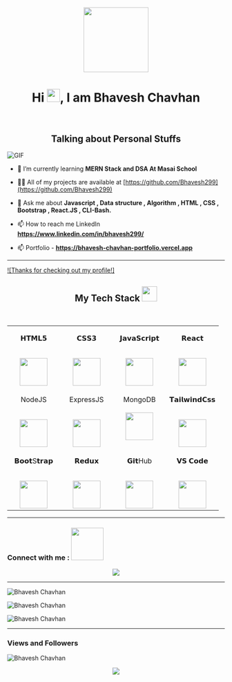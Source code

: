 

<h1 align="center"> <img src="https://achintya-portfolio.vercel.app/plane.gif" width="150" ></h1>
<h1 align="center"> Hi <img src="https://raw.githubusercontent.com/MartinHeinz/MartinHeinz/master/wave.gif" width="30px">, I am Bhavesh Chavhan</h1>

</br>
</hr>

<h2 align="center">Talking about Personal Stuffs</h2>
<img align="center" alt="GIF" src="https://media.giphy.com/media/836HiJc7pgzy8iNXCn/giphy.gif" />

</br>

- 🌱 I’m currently learning **MERN Stack and DSA At Masai School**

- 👨‍💻 All of my projects are available at [https://github.com/Bhavesh299](https://github.com/Bhavesh299)

- 💬 Ask me about **Javascript , Data structure , Algorithm , HTML , CSS , Bootstrap , React.JS , CLI-Bash.**

- 📫 How to reach me LinkedIn **https://www.linkedin.com/in/bhavesh299/**

- 📫 Portfolio - **https://bhavesh-chavhan-portfolio.vercel.app**

<hr />

[![Thanks for checking out my profile!]](https://pimp-my-readme.webapp.io)





<h2 align="center" border="0">My Tech Stack <img src="[![JavaScript_HTML_CSS_ReactJS_NodeJS_MongoDB_Redis_AWS_ReactJS_Express_](https://pimp-my-readme.webapp.io/pimp-my-readme/technology?technology=JavaScript_HTML_CSS_NodeJS_MongoDB_Redis_AWS_ReactJS_Express_)](https://pimp-my-readme.webapp.io)" width="35"/></h2>
<br>
<table align="center">

<tbody>

<tr valign="top">

<td width="25%" align="center">

<span>𝗛𝗧𝗠𝗟𝟱</span><br><br>

<img height="64px" src="https://cdn.svgporn.com/logos/html-5.svg">
</td>

<td width="25%" align="center">

<span>𝗖𝗦𝗦𝟯</span><br><br>

<img height="64px" src="https://cdn.svgporn.com/logos/css-3.svg">

</td>

<td width="25%" align="center">

<span>𝗝𝗮𝘃𝗮𝗦𝗰𝗿𝗶𝗽𝘁</span><br><br>

<img height="64px" src="https://cdn.svgporn.com/logos/javascript.svg">

  
</td>

<td width="25%" align="center">

<span>𝗥𝗲𝗮𝗰𝘁</span><br><br>

<img height="64px" src="https://cdn.svgporn.com/logos/react.svg">

</td>

</tr>

<tr valign="top">

<td width="25%" align="center">

<span>NodeJS</span><br><br>

<img height="64px" src="https://cdn.svgporn.com/logos/nodejs.svg">

</td>

<td width="25%" align="center">

<span>ExpressJS</span><br><br>

<img height="64px" src="https://cdn.svgporn.com/logos/express.svg">

</td>
<td width="25%" align="center">

<span>MongoDB</span><br><br>
<img height="64px" src="https://cdn.svgporn.com/logos/mongodb.svg">

</td>

<td width="25%" align="center">

<span>𝗧𝗮𝗶𝗹𝘄𝗶𝗻𝗱𝗖𝘀𝘀</span><br><br>

<img height="64px" src="https://cdn.svgporn.com/logos/tailwindcss-icon.svg">

</td>

</tr>

<tr valign="top">

<td width="25%" align="center">

<span>𝗕𝗼𝗼𝘁S𝘁𝗿𝗮𝗽</span><br><br>

<img height="64px" src="https://cdn.svgporn.com/logos/bootstrap.svg">

</td>

<td width="25%" align="center">

<span>𝗥𝗲𝗱𝘂𝘅</span><br><br>

<img height="64px" src="https://cdn.svgporn.com/logos/redux.svg">

</td>

<td width="25%" align="center">

<span>𝗚𝗶𝘁Hub</span><br><br>

<img height="64px" src="https://cdn.svgporn.com/logos/git-icon.svg">

</td>

<td width="25%" align="center">

<span>𝗩𝗦 𝗖𝗼𝗱𝗲</span><br><br>

<img height="64px" src="https://cdn.svgporn.com/logos/visual-studio-code.svg">

</td>

</tr>

</tbody>

</table>
<hr>
<h3>Connect with me :  <img src="https://raw.githubusercontent.com/ShahriarShafin/ShahriarShafin/main/Assets/handshake.gif" width="75" /></h3>
<p align="center">
  <a href="https://www.linkedin.com/in/bhavesh299/"><img src="https://img.shields.io/badge/LinkedIn-0077B5?style=for-the-badge&logo=linkedin&logoColor=white"></a>

</p>
<hr />







<p><img align="center" src="https://github-readme-stats.vercel.app/api/top-langs?username=Bhavesh299&show_icons=true&locale=en&layout=compact&theme=dark&ring=FFB19A&hide_border=true&currStreakNum=F6A085&fire=F6A085&currStreakLabel=F6A085" alt="Bhavesh Chavhan"/></p>

<p><img align="center" src="https://github-readme-stats.vercel.app/api?username=Bhavesh299&show_icons=true&locale=en&theme=dark&ring=FFB19A&hide_border=true&currStreakNum=F6A085&fire=F6A085&currStreakLabel=F6A085" alt="Bhavesh Chavhan" /></p>



<p><img align="center" src="https://github-readme-streak-stats.herokuapp.com/?user=Bhavesh299&theme=dark&ring=FFB19A&hide_border=true&currStreakNum=F6A085&fire=F6A085&currStreakLabel=F6A085" alt="Bhavesh Chavhan" /></p>

<hr />

<h3> Views and Followers </h3>
<p align="left"> <img src="https://komarev.com/ghpvc/?username=Bhavesh299&label=Profile%20views&color=0e75b6&style=flat" alt="Bhavesh Chavhan" /> </p>
<p align="center">
  <img  src="https://raw.githubusercontent.com/Trilokia/Trilokia/379277808c61ef204768a61bbc5d25bc7798ccf1/bottom_header.svg">
  </p>
